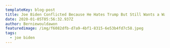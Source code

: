```yaml
---
templateKey: blog-post
title: Joe Biden Conflicted Because He Hates Trump But Still Wants a War With Iran
date: 2020-01-05T05:56:32.937Z
author: Berniewouldawon
featuredimage: /img/f6082dfb-d7a9-4bf1-8315-6e53b4fd7c58.jpeg
tags:
  - joe biden
---
```



